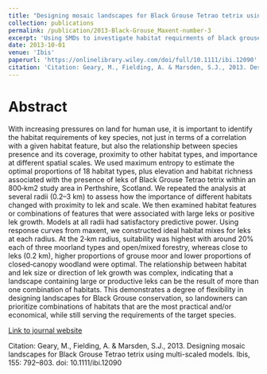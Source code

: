 ```yaml
---
title: "Designing mosaic landscapes for Black Grouse Tetrao tetrix using multi-scaled models"
collection: publications
permalink: /publication/2013-Black-Grouse_Maxent-number-3
excerpt: 'Using SMDs to investigate habitat requirments of black grouse at multiple scales'
date: 2013-10-01
venue: 'Ibis'
paperurl: 'https://onlinelibrary.wiley.com/doi/full/10.1111/ibi.12090'
citation: 'Citation: Geary, M., Fielding, A. & Marsden, S.J., 2013. Designing mosaic landscapes for Black Grouse Tetrao tetrix using multi-scaled models. Ibis, 155: 792–803. doi: 10.1111/ibi.12090 '
---
```

# Abstract

With increasing pressures on land for human use, it is important to identify the habitat requirements of key species, not just in terms of a correlation with a given habitat feature, but also the relationship between species presence and its coverage, proximity to other habitat types, and importance at different spatial scales. We used maximum entropy to estimate the optimal proportions of 18 habitat types, plus elevation and habitat richness associated with the presence of leks of Black Grouse Tetrao tetrix within an 800‐km2 study area in Perthshire, Scotland. We repeated the analysis at several radii (0.2–3 km) to assess how the importance of different habitats changed with proximity to lek and scale. We then examined habitat features or combinations of features that were associated with large leks or positive lek growth. Models at all radii had satisfactory predictive power. Using response curves from maxent, we constructed ideal habitat mixes for leks at each radius. At the 2‐km radius, suitability was highest with around 20% each of three moorland types and open/mixed forestry, whereas close to leks (0.2 km), higher proportions of grouse moor and lower proportions of closed‐canopy woodland were optimal. The relationship between habitat and lek size or direction of lek growth was complex, indicating that a landscape containing large or productive leks can be the result of more than one combination of habitats. This demonstrates a degree of flexibility in designing landscapes for Black Grouse conservation, so landowners can prioritize combinations of habitats that are the most practical and/or economical, while still serving the requirements of the target species.


[Link to journal website](https://onlinelibrary.wiley.com/doi/full/10.1111/ibi.12090)

Citation: Geary, M., Fielding, A. & Marsden, S.J., 2013. Designing mosaic landscapes for Black Grouse Tetrao tetrix using multi-scaled models. Ibis, 155: 792–803. doi: 10.1111/ibi.12090    
